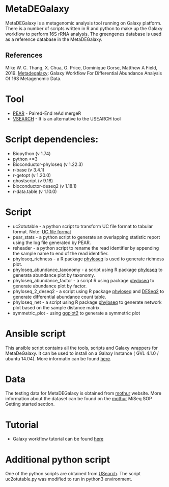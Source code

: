 # MetaDEGalaxy
MetaDEGalaxy is a metagenomic analysis tool running on Galaxy platform. There is a number of scripts written in R and python to make up the Galaxy workflow to perform 16S rRNA analysis. The greengenes database is used as a reference database in the MetaDEGalaxy.


## References
Mike W. C. Thang, X. Chua, G. Price, Dominique Gorse, Matthew A Field, 2019. [Metadegalaxy](https://f1000research.com/articles/8-726): Galaxy Workflow For Differential Abundance Analysis Of 16S Metagenomic Data.

# Tool
* [PEAR](https://cme.h-its.org/exelixis/web/software/pear/) - Paired-End reAd mergeR
* [VSEARCH](https://github.com/torognes/vsearch) - It is an alternative to the USEARCH tool

# Script dependencies:
* Biopython (v 1.74)
* python >=3
* Bioconductor-phyloseq (v 1.22.3)
* r-base (v 3.4.1)
* r-getopt (v 1.20.0)
* ghostscript (v 9.18)
* bioconductor-deseq2 (v 1.18.1)
* r-data.table (v 1.10.0)


# Script
* uc2otutable	- a python script to transform UC file format to tabular format. Note: [UC file format](https://www.drive5.com/usearch/manual/opt_uc.html)
* pear_stats	- a python script to generate an overlapping statistic report using the log file generated by PEAR.
* reheader		- a python script to rename the read identifier by appending the sample name to end of the read identifier.
* phyloseq_richness - a R package [phyloseq](https://joey711.github.io/phyloseq/) is used to generate richness plot.
* phyloseq_abundance_taxonomy - a script using R package [phyloseq](https://joey711.github.io/phyloseq/) to generata abundance plot by taxonomy.
* phyloseq_abundance_factor   - a script R using package [phyloseq](https://joey711.github.io/phyloseq/) to generate abundance plot by factor.
* phyloseq_2_deseq2   - a script using R package [phyloseq](https://joey711.github.io/phyloseq/) and [DESeq2](https://bioconductor.org/packages/release/bioc/html/DESeq2.html) to generate differential abundance count table.
* phyloseq_net  - a script using R package [phyloseq](https://joey711.github.io/phyloseq/) to generate network plot based on the sample distance matrix.
* symmetric_plot - using [ggplot2](https://cran.r-project.org/web/packages/ggplot2/index.html) to generate a symmetric plot 


# Ansible script
This ansible script contains all the tools, scripts and Galaxy wrappers for MetaDeGalaxy. It can be used to install on a Galaxy Instance ( GVL 4.1.0 / ubuntu 14.04). More informatin can be found [here](https://github.com/QFAB-Bioinformatics/jcu.microgvl.ansible.playbook).

# Data
The testing data for MetaDEGalaxy is obtained from [mothur](https://mothur.s3.us-east-2.amazonaws.com/wiki/miseqsopdata.zip) website. More information about the dataset can be found on the [mothur](https://mothur.org/wiki/miseq_sop/) MiSeq SOP Getting started section.

# Tutorial
* Galaxy workflow tutorial can be found [here](https://github.com/QFAB-Bioinformatics/jcu.microgvl.ansible.playbook/tree/master/tutorial)

# Additional python script
One of the python scripts are obtained from [USearch](https://www.drive5.com/python/). The script uc2otutable.py was modified to run in python3 environment.


